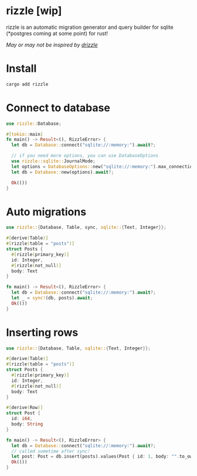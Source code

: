 # rizzle [wip]

rizzle is an automatic migration generator and query builder for sqlite (*postgres coming at some point) for rust! 

*May or may not be inspired by [drizzle](https://github.com/drizzle-team/drizzle-orm)*

# Install

```sh
cargo add rizzle
```

# Connect to database

```rust
use rizzle::Database;

#[tokio::main]
fn main() -> Result<(), RizzleError> {
  let db = Database::connect("sqlite://:memory:").await?;

  // if you need more options, you can use DatabaseOptions
  use rizzle::sqlite::JournalMode;
  let options = DatabaseOptions::new("sqlite://:memory:").max_connections(10).create_if_missing().journal_mode(JournalMode::Wal);
  let db = Database::new(options).await?;

  Ok(())
}
```

# Auto migrations

```rust
use rizzle::{Database, Table, sync, sqlite::{Text, Integer}};

#[derive(Table)]
#[rizzle(table = "posts")]
struct Posts {
  #[rizzle(primary_key)]
  id: Integer,
  #[rizzle(not_null)]
  body: Text
}

fn main() -> Result<(), RizzleError> {
  let db = Database::connect("sqlite://:memory:").await?;
  let _ = sync!(db, posts).await;
  Ok(())
}
```

# Inserting rows

```rust
use rizzle::{Database, Table, sqlite::{Text, Integer}};

#[derive(Table)]
#[rizzle(table = "posts")]
struct Posts {
  #[rizzle(primary_key)]
  id: Integer,
  #[rizzle(not_null)]
  body: Text
}

#[derive(Row)]
struct Post {
  id: i64,
  body: String
}

fn main() -> Result<(), RizzleError> {
  let db = Database::connect("sqlite://:memory:").await?;
  // called sometime after sync!
  let post: Post = db.insert(posts).values(Post { id: 1, body: "".to_owned() }).returning().await?;
  Ok(())
}
```